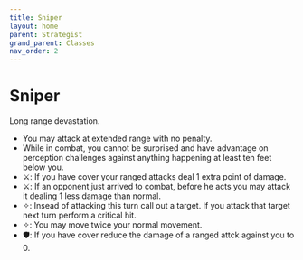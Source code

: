```yaml
---
title: Sniper
layout: home
parent: Strategist
grand_parent: Classes
nav_order: 2
---
```


# Sniper
Long range devastation.

*  You may attack at extended range with no penalty.
*  While in combat, you cannot be surprised and have advantage on perception challenges against anything happening at least ten feet below you.
*  ⚔:  If you have cover your ranged attacks deal 1 extra point of damage.
*  ⚔:  If an opponent just arrived to combat, before he acts you may attack it dealing 1 less damage than normal.
*  ✧:  Insead of attacking this turn call out a target.  If you attack that target next turn perform a critical hit.
*  ✧:  You may move twice your normal movement.
*  🛡:  If you have cover reduce the damage of a ranged attck against you to 0.